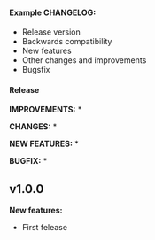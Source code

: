 #### Example CHANGELOG:

-   Release version
-   Backwards compatibility
-   New features
-   Other changes and improvements
-   Bugsfix

#### Release

**IMPROVEMENTS:** *

**CHANGES:** *

**NEW FEATURES:** *

**BUGFIX:** *

## v1.0.0

**New features:**

- First felease